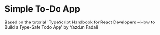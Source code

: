 # Simple To-Do App
Based on the tutorial 'TypeScript Handbook for React Developers – How to Build a Type-Safe Todo App' by Yazdun Fadali
